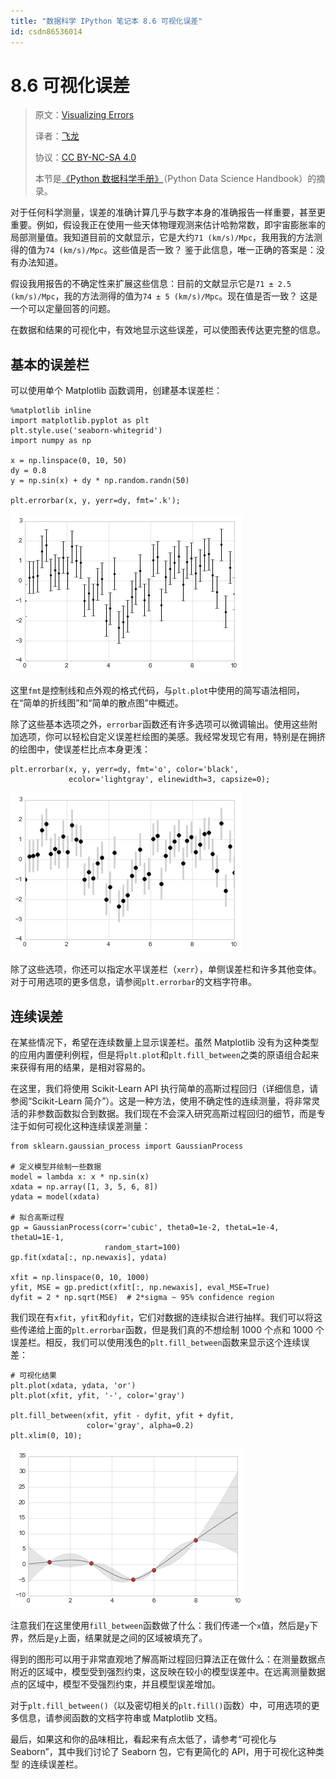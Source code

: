 ```yaml
---
title: "数据科学 IPython 笔记本 8.6 可视化误差"
id: csdn86536014
---
```


# 8.6 可视化误差

> 原文：[Visualizing Errors](https://nbviewer.jupyter.org/github/donnemartin/data-science-ipython-notebooks/blob/master/matplotlib/04.03-Errorbars.ipynb)
> 
> 译者：[飞龙](https://github.com/wizardforcel)
> 
> 协议：[CC BY-NC-SA 4.0](http://creativecommons.org/licenses/by-nc-sa/4.0/)
> 
> 本节是[《Python 数据科学手册》](https://github.com/jakevdp/PythonDataScienceHandbook)（Python Data Science Handbook）的摘录。

对于任何科学测量，误差的准确计算几乎与数字本身的准确报告一样重要，甚至更重要。例如，假设我正在使用一些天体物理观测来估计哈勃常数，即宇宙膨胀率的局部测量值。我知道目前的文献显示，它是大约`71 (km/s)/Mpc`，我用我的方法测得的值为`74 (km/s)/Mpc`。这些值是否一致？ 鉴于此信息，唯一正确的答案是：没有办法知道。

假设我用报告的不确定性来扩展这些信息：目前的文献显示它是`71 ± 2.5 (km/s)/Mpc`，我的方法测得的值为`74 ± 5 (km/s)/Mpc`。现在值是否一致？ 这是一个可以定量回答的问题。

在数据和结果的可视化中，有效地显示这些误差，可以使图表传达更完整的信息。

## 基本的误差栏

可以使用单个 Matplotlib 函数调用，创建基本误差栏：

```
%matplotlib inline
import matplotlib.pyplot as plt
plt.style.use('seaborn-whitegrid')
import numpy as np

x = np.linspace(0, 10, 50)
dy = 0.8
y = np.sin(x) + dy * np.random.randn(50)

plt.errorbar(x, y, yerr=dy, fmt='.k'); 
```

![png](../img/7728bc1a2f7a78c5cc3000934459d982.png)

这里`fmt`是控制线和点外观的格式代码，与`plt.plot`中使用的简写语法相同，在“简单的折线图”和“简单的散点图”中概述。

除了这些基本选项之外，`errorbar`函数还有许多选项可以微调输出。使用这些附加选项，你可以轻松自定义误差栏绘图的美感。我经常发现它有用，特别是在拥挤的绘图中，使误差栏比点本身更浅：

```
plt.errorbar(x, y, yerr=dy, fmt='o', color='black',
             ecolor='lightgray', elinewidth=3, capsize=0); 
```

![png](../img/8486783368a4dc71b2af9b0d26e9443e.png)

除了这些选项，你还可以指定水平误差栏（`xerr`），单侧误差栏和许多其他变体。对于可用选项的更多信息，请参阅`plt.errorbar`的文档字符串。

## 连续误差

在某些情况下，希望在连续数量上显示误差栏。虽然 Matplotlib 没有为这种类型的应用内置便利例程，但是将`plt.plot`和`plt.fill_between`之类的原语组合起来来获得有用的结果，是相对容易的。

在这里，我们将使用 Scikit-Learn API 执行简单的高斯过程回归（详细信息，请参阅“Scikit-Learn 简介”）。这是一种方法，使用不确定性的连续测量，将非常灵活的非参数函数拟合到数据。我们现在不会深入研究高斯过程回归的细节，而是专注于如何可视化这种连续误差测量：

```
from sklearn.gaussian_process import GaussianProcess

# 定义模型并绘制一些数据
model = lambda x: x * np.sin(x)
xdata = np.array([1, 3, 5, 6, 8])
ydata = model(xdata)

# 拟合高斯过程
gp = GaussianProcess(corr='cubic', theta0=1e-2, thetaL=1e-4, thetaU=1E-1,
                     random_start=100)
gp.fit(xdata[:, np.newaxis], ydata)

xfit = np.linspace(0, 10, 1000)
yfit, MSE = gp.predict(xfit[:, np.newaxis], eval_MSE=True)
dyfit = 2 * np.sqrt(MSE)  # 2*sigma ~ 95% confidence region 
```

我们现在有`xfit`，`yfit`和`dyfit`，它们对数据的连续拟合进行抽样。我们可以将这些传递给上面的`plt.errorbar`函数，但是我们真的不想绘制 1000 个点和 1000 个误差栏。相反，我们可以使用浅色的`plt.fill_between`函数来显示这个连续误差：

```
# 可视化结果
plt.plot(xdata, ydata, 'or')
plt.plot(xfit, yfit, '-', color='gray')

plt.fill_between(xfit, yfit - dyfit, yfit + dyfit,
                 color='gray', alpha=0.2)
plt.xlim(0, 10); 
```

![png](../img/26130e8d3f37562c1e691c6e415747a7.png)

注意我们在这里使用`fill_between`函数做了什么：我们传递一个`x`值，然后是`y`下界，然后是`y`上面，结果就是之间的区域被填充了。

得到的图形可以用于非常直观地了解高斯过程回归算法正在做什么：在测量数据点附近的区域中，模型受到强烈约束，这反映在较小的模型误差中。在远离测量数据点的区域中，模型不受强烈约束，并且模型误差增加。

对于`plt.fill_between()`（以及密切相关的`plt.fill()`函数）中，可用选项的更多信息，请参阅函数的文档字符串或 Matplotlib 文档。

最后，如果这和你的品味相比，看起来有点太低了，请参考“可视化与 Seaborn”，其中我们讨论了 Seaborn 包，它有更简化的 API，用于可视化这种类型 的连续误差栏。